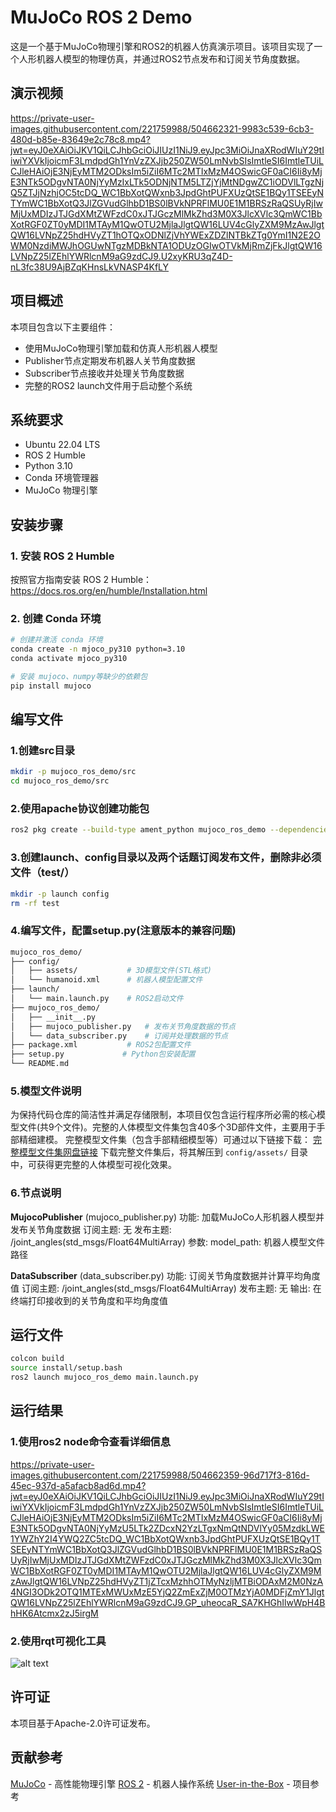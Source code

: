 # MuJoCo ROS 2 Demo

这是一个基于MuJoCo物理引擎和ROS2的机器人仿真演示项目。该项目实现了一个人形机器人模型的物理仿真，并通过ROS2节点发布和订阅关节角度数据。

## 演示视频

https://private-user-images.githubusercontent.com/221759988/504662321-9983c539-6cb3-480d-b85e-83649e2c78c8.mp4?jwt=eyJ0eXAiOiJKV1QiLCJhbGciOiJIUzI1NiJ9.eyJpc3MiOiJnaXRodWIuY29tIiwiYXVkIjoicmF3LmdpdGh1YnVzZXJjb250ZW50LmNvbSIsImtleSI6ImtleTUiLCJleHAiOjE3NjEyMTM2ODksIm5iZiI6MTc2MTIxMzM4OSwicGF0aCI6Ii8yMjE3NTk5ODgvNTA0NjYyMzIxLTk5ODNjNTM5LTZjYjMtNDgwZC1iODVlLTgzNjQ5ZTJjNzhjOC5tcDQ_WC1BbXotQWxnb3JpdGhtPUFXUzQtSE1BQy1TSEEyNTYmWC1BbXotQ3JlZGVudGlhbD1BS0lBVkNPRFlMU0E1M1BRSzRaQSUyRjIwMjUxMDIzJTJGdXMtZWFzdC0xJTJGczMlMkZhd3M0X3JlcXVlc3QmWC1BbXotRGF0ZT0yMDI1MTAyM1QwOTU2MjlaJlgtQW16LUV4cGlyZXM9MzAwJlgtQW16LVNpZ25hdHVyZT1hOTQxODNlZjVhYWExZDZlNTBkZTg0YmI1N2E2OWM0NzdiMWJhOGUwNTgzMDBkNTA1ODUzOGIwOTVkMjRmZjFkJlgtQW16LVNpZ25lZEhlYWRlcnM9aG9zdCJ9.U2xyKRU3qZ4D-nL3fc38U9AjBZqKHnsLkVNASP4KfLY

## 项目概述

本项目包含以下主要组件：
- 使用MuJoCo物理引擎加载和仿真人形机器人模型
- Publisher节点定期发布机器人关节角度数据
- Subscriber节点接收并处理关节角度数据
- 完整的ROS2 launch文件用于启动整个系统

## 系统要求

- Ubuntu 22.04 LTS
- ROS 2 Humble
- Python 3.10
- Conda 环境管理器
- MuJoCo 物理引擎

## 安装步骤

### 1. 安装 ROS 2 Humble

按照官方指南安装 ROS 2 Humble：
https://docs.ros.org/en/humble/Installation.html

### 2. 创建 Conda 环境

```bash
# 创建并激活 conda 环境
conda create -n mjoco_py310 python=3.10
conda activate mjoco_py310

# 安装 mujoco、numpy等缺少的依赖包
pip install mujoco
```
## 编写文件

### 1.创建src目录
```bash
mkdir -p mujoco_ros_demo/src
cd mujoco_ros_demo/src
```

### 2.使用apache协议创建功能包
```bash
ros2 pkg create --build-type ament_python mujoco_ros_demo --dependencies std_msgs 
```

### 3.创建launch、config目录以及两个话题订阅发布文件，删除非必须文件（test/）
```bash
mkdir -p launch config
rm -rf test
```

### 4.编写文件，配置setup.py(注意版本的兼容问题)
```bash
mujoco_ros_demo/
├── config/
│   ├── assets/           # 3D模型文件(STL格式)
│   └── humanoid.xml      # 机器人模型配置文件
├── launch/
│   └── main.launch.py    # ROS2启动文件
├── mujoco_ros_demo/
│   ├── __init__.py
│   ├── mujoco_publisher.py   # 发布关节角度数据的节点
│   └── data_subscriber.py    # 订阅并处理数据的节点
├── package.xml           # ROS2包配置文件
├── setup.py             # Python包安装配置
└── README.md
```

### 5.模型文件说明
为保持代码仓库的简洁性并满足存储限制，本项目仅包含运行程序所必需的核心模型文件(共9个文件)。完整的人体模型文件集包含40多个3D部件文件，主要用于手部精细建模。
完整模型文件集（包含手部精细模型等）可通过以下链接下载：
[完整模型文件集网盘链接](https://pan.baidu.com/s/1SN5SWpyfKR7KYDbE8lzvBw?pwd=9e9u)
下载完整文件集后，将其解压到 `config/assets/` 目录中，可获得更完整的人体模型可视化效果。


### 6.节点说明

**MujocoPublisher** (mujoco_publisher.py)
功能: 加载MuJoCo人形机器人模型并发布关节角度数据
订阅主题: 无
发布主题: /joint_angles(std_msgs/Float64MultiArray)
参数: model_path: 机器人模型文件路径

**DataSubscriber** (data_subscriber.py)
功能: 订阅关节角度数据并计算平均角度值
订阅主题: /joint_angles(std_msgs/Float64MultiArray)
发布主题: 无
输出: 在终端打印接收到的关节角度和平均角度值


## 运行文件
```bash
colcon build
source install/setup.bash
ros2 launch mujoco_ros_demo main.launch.py
```

## 运行结果

### **1.使用ros2 node命令查看详细信息**
https://private-user-images.githubusercontent.com/221759988/504662359-96d717f3-816d-45ec-937d-a5afacb8ad6d.mp4?jwt=eyJ0eXAiOiJKV1QiLCJhbGciOiJIUzI1NiJ9.eyJpc3MiOiJnaXRodWIuY29tIiwiYXVkIjoicmF3LmdpdGh1YnVzZXJjb250ZW50LmNvbSIsImtleSI6ImtleTUiLCJleHAiOjE3NjEyMTM2ODksIm5iZiI6MTc2MTIxMzM4OSwicGF0aCI6Ii8yMjE3NTk5ODgvNTA0NjYyMzU5LTk2ZDcxN2YzLTgxNmQtNDVlYy05MzdkLWE1YWZhY2I4YWQ2ZC5tcDQ_WC1BbXotQWxnb3JpdGhtPUFXUzQtSE1BQy1TSEEyNTYmWC1BbXotQ3JlZGVudGlhbD1BS0lBVkNPRFlMU0E1M1BRSzRaQSUyRjIwMjUxMDIzJTJGdXMtZWFzdC0xJTJGczMlMkZhd3M0X3JlcXVlc3QmWC1BbXotRGF0ZT0yMDI1MTAyM1QwOTU2MjlaJlgtQW16LUV4cGlyZXM9MzAwJlgtQW16LVNpZ25hdHVyZT1jZTcxMzhhOTMyNzljMTBiODAxM2M0NzA4NGI3ODk2OTQ1MTExMWUxMzE5YjQ2ZmExZjM0OTMzYjA0MDFjZmY1JlgtQW16LVNpZ25lZEhlYWRlcnM9aG9zdCJ9.GP_uheocaR_SA7KHGhIlwWpH4BhHK6Atcmx2zJ5irgM

### **2.使用rqt可视化工具**
![alt text](image.png)



## 许可证
本项目基于Apache-2.0许可证发布。

## 贡献参考
[MuJoCo](https://github.com/deepmind/mujoco) - 高性能物理引擎
[ROS 2](https://github.com/ros2) - 机器人操作系统
[User-in-the-Box](https://github.com/User-in-the-Box/user-in-the-box) - 项目参考